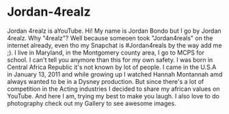 # Jordan-4realz
Jordan 4realz is aYouTube.
Hi! My name is Jordan Bondo but I go by Jordan 4realz. Why "4realz"? Well because someoen took "Jordan4reals" on the internet already, even tho my Snapchat is #Jordan4reals by the way add me ;). I live in Maryland, in the Montgomery county area, I go to MCPS for school. I can't tell you anymore than this for my own safety. I was born in Central Africa Republic it's not known by lot of people. I came in the U.S.A in January 13, 2011 and while growing up I watched Hannah Montannah amd always wanted to be in a Dysney production. But since there's a lot of competition in the Acting industries I decided to share my african values on YouTube. And here I am, trying my best to make you laugh. I also love to do photography check out my Gallery to see awesome images.
